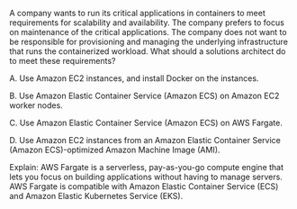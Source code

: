 A company wants to run its critical applications in containers to meet requirements for scalability and availability. The company prefers to focus on maintenance of the critical applications. The company does not want to be responsible for provisioning and managing the underlying infrastructure that runs the containerized workload. What should a solutions architect do to meet these requirements? 

A. Use Amazon EC2 instances, and install Docker on the instances. 

B. Use Amazon Elastic Container Service (Amazon ECS) on Amazon EC2 worker nodes. 

C. Use Amazon Elastic Container Service (Amazon ECS) on AWS Fargate. 

D. Use Amazon EC2 instances from an Amazon Elastic Container Service (Amazon ECS)-optimized Amazon Machine Image (AMI).

Explain:
AWS Fargate is a serverless, pay-as-you-go compute engine that lets you focus on building applications without having to manage servers. AWS Fargate is compatible with Amazon Elastic Container Service (ECS) and Amazon Elastic Kubernetes Service (EKS).